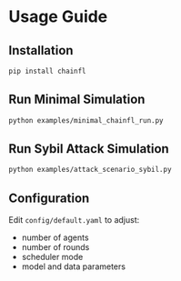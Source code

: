 # Usage Guide

## Installation

```bash
pip install chainfl
```

## Run Minimal Simulation

```bash
python examples/minimal_chainfl_run.py
```

## Run Sybil Attack Simulation

```bash
python examples/attack_scenario_sybil.py
```

## Configuration

Edit `config/default.yaml` to adjust:
- number of agents
- number of rounds
- scheduler mode
- model and data parameters